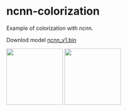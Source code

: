 # ncnn-colorization
Example of colorization with ncnn.

Downlod model [ncnn_v1.bin](https://drive.google.com/file/d/1YWjVYNjwQM64W656BzhCR6FZAgiovBs-/view?usp=sharing)

<img src="https://user-images.githubusercontent.com/13585785/188285309-4a7cbf2d-5094-4ac5-a0e7-3dc333f599bd.jpg" width="148"> <img src="https://user-images.githubusercontent.com/13585785/188285301-b4e65224-dcc4-470e-8907-656dc2af5cae.png" width="148">
